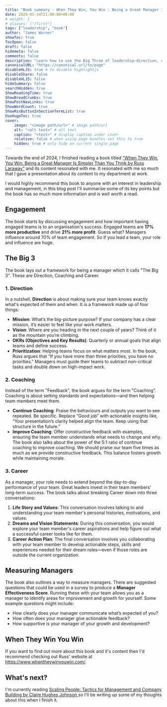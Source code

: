 ```yaml
---
title: "Book summary - When They Win, You Win : Being a Great Manager Is Simpler Than You Think by Russ Laraway"
date: 2025-01-14T21:00:00+00:00
# weight: 1
# aliases: ["/first"]
tags: ["leadership", "book"]
author: "James Warner"
showToc: true
TocOpen: false
draft: false
hidemeta: false
comments: false
description: "Learn how to use the Big Three of leadership—direction, coaching, and career development—to build engaged, high-performing software engineering teams that deliver amazing results."
canonicalURL: "https://canonical.url/to/page"
disableHLJS: true # to disable highlightjs
disableShare: false
disableHLJS: false
hideSummary: false
searchHidden: true
ShowReadingTime: true
ShowBreadCrumbs: true
ShowPostNavLinks: true
ShowWordCount: true
ShowRssButtonInSectionTermList: true
UseHugoToc: true
cover:
    image: "<image path/url>" # image path/url
    alt: "<alt text>" # alt text
    caption: "<text>" # display caption under cover
    relative: false # when using page bundles set this to true
    hidden: true # only hide on current single page
---
```


Towards the end of 2024, I finished reading a book titled ["When They Win, You Win: Being a Great Manager Is Simpler Than You Think by Russ Laraway"](https://www.goodreads.com/en/book/show/58724926-when-they-win-you-win) and its content resonated with me. It resonated with me so much that I gave a presentation about its content to my department at work.

I would highly recommend this book to anyone with an interest in leadership and management, in this blog post I'll summarise some of its key points but the book has so much more information and is well worth a read.


## Engagement
The book starts by discussing engagement and how important having engaged teams is to an organisation's success. Engaged teams are **17% more productive** and drive **21% more profit**. Guess what? Managers influence around 70% of team engagement. So if you lead a team, your role and influence are huge.

## The Big 3
The book lays out a framework for being a manager which it calls "The Big 3". These are Direction, Coaching and Career.

### 1. Direction
In a nutshell, **Direction** is about making sure your team knows exactly what's expected of them and when. It is a framework made up of four things:
- **Mission**: What’s the big-picture purpose? If your company has a clear mission, it’s easier to feel like your work matters.
- **Vision**: Where are you heading in the next couple of years? Think of it as the mountain you’re climbing.
- **OKRs (Objectives and Key Results)**: Quarterly or annual goals that align teams and define success.
- **Prioritization**: Helping teams focus on what matters most. In the book, Russ argues that “If you have more than three priorities, you have no priorities.” Managers must guide their teams to subtract non-critical tasks and double down on high-impact work.

### 2. Coaching
Instead of the term "Feedback", the book argues for the term "Coaching". Coaching is about setting standards and expectations—and then helping team members meet them.
- **Continue Coaching**: Praise the behaviours and outputs you want to see repeated. Be specific. Replace “Good job” with actionable insights like, “Your presentation’s clarity helped align the team. Keep using that structure in the future.”
- **Improve Coaching**: Offer constructive feedback with examples, ensuring the team member understands what needs to change and why.
The book also talks about the power of the 5:1 ratio of continue coaching to improve coaching. We should praise our team five times as much as we provide constructive feedback. This balance fosters growth while maintaining morale.

### 3. Career
As a manager, your role needs to extend beyond the day-to-day performance of your team. Great leaders invest in their team members’ long-term success. The book talks about breaking Career down into three conversations:

1. **Life Story and Values**: This conversation involves talking to and understanding your team member's personal histories, motivations, and values.
1. **Dreams and Vision Statements**: During this conversation, you would explore your team member's career aspirations and help figure out what a successful career looks like for them.
1. **Career Action Plan**: The final conversation involves you collaborating with your team member to develop actionable steps, skills and experiences needed for their dream roles—even if those roles are outside the current organization.

## Measuring Managers
The book also outlines a way to measure managers. There are suggested questions that could be used in a survey to produce a **Manager Effectiveness Score**. Running these with your team allows you as a manager to identify areas for improvement and growth for yourself.
Some example questions might include:
- How clearly does your manager communicate what’s expected of you?
- How often does your manager give actionable feedback?
- How supportive is your manager of your growth and development?

## When They Win You Win
If you want to find out more about this book and it's content then I'd recommend checking out Russ' website at <https://www.whentheywinyouwin.com/>.

## What's next?
I'm currently reading [Scaling People: Tactics for Management and Company Building by Claire Hughes Johnson ](https://press.stripe.com/scaling-people) so I'll be writing up some of my thoughts about this when I finish it.

